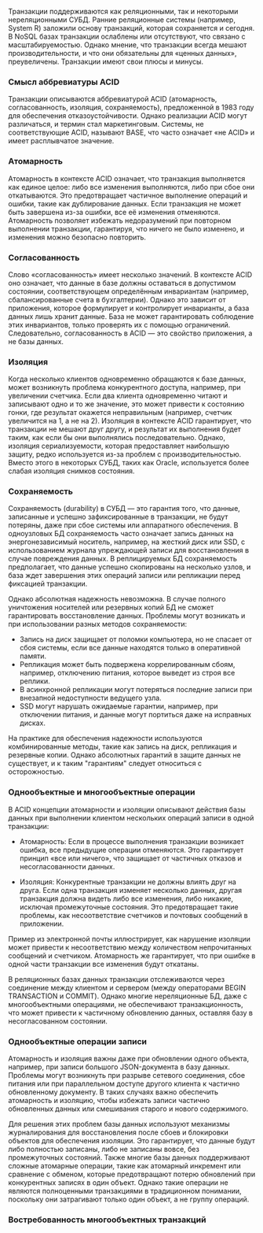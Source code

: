 Транзакции поддерживаются как реляционными, так и некоторыми нереляционными СУБД. Ранние реляционные системы (например, System R) заложили основу транзакций, которая сохраняется и сегодня. В NoSQL базах транзакции ослаблены или отсутствуют, что связано с масштабируемостью. Однако мнение, что транзакции всегда мешают производительности, и что они обязательны для «ценных данных», преувеличены. Транзакции имеют свои плюсы и минусы.

### Смысл аббревиатуры ACID

Транзакции описываются аббревиатурой ACID (атомарность, согласованность, изоляция, сохраняемость), предложенной в 1983 году для обеспечения отказоустойчивости. Однако реализации ACID могут различаться, и термин стал маркетинговым. Системы, не соответствующие ACID, называют BASE, что часто означает «не ACID» и имеет расплывчатое значение.

### Атомарность

Атомарность в контексте ACID означает, что транзакция выполняется как единое целое: либо все изменения выполняются, либо при сбое они откатываются. Это предотвращает частичное выполнение операций и ошибки, такие как дублирование данных. Если транзакция не может быть завершена из-за ошибки, все её изменения отменяются. Атомарность позволяет избежать недоразумений при повторном выполнении транзакции, гарантируя, что ничего не было изменено, и изменения можно безопасно повторить.

### Согласованность

Слово «согласованность» имеет несколько значений. В контексте ACID оно означает, что данные в базе должны оставаться в допустимом состоянии, соответствующем определённым инвариантам (например, сбалансированные счета в бухгалтерии). Однако это зависит от приложения, которое формулирует и контролирует инварианты, а база данных лишь хранит данные. База не может гарантировать соблюдение этих инвариантов, только проверять их с помощью ограничений. Следовательно, согласованность в ACID — это свойство приложения, а не базы данных.

### Изоляция

Когда несколько клиентов одновременно обращаются к базе данных, может возникнуть проблема конкурентного доступа, например, при увеличении счетчика. Если два клиента одновременно читают и записывают одно и то же значение, это может привести к состоянию гонки, где результат окажется неправильным (например, счетчик увеличится на 1, а не на 2). Изоляция в контексте ACID гарантирует, что транзакции не мешают друг другу, и результат их выполнения будет таким, как если бы они выполнялись последовательно. Однако, изоляция сериализуемости, которая предоставляет наибольшую защиту, редко используется из-за проблем с производительностью. Вместо этого в некоторых СУБД, таких как Oracle, используется более слабая изоляция снимков состояния.

### Сохраняемость

Сохраняемость (durability) в СУБД — это гарантия того, что данные, записанные и успешно зафиксированные в транзакции, не будут потеряны, даже при сбое системы или аппаратного обеспечения. В одноузловых БД сохраняемость часто означает запись данных на энергонезависимый носитель, например, на жесткий диск или SSD, с использованием журнала упреждающей записи для восстановления в случае повреждения данных. В реплицируемых БД сохраняемость предполагает, что данные успешно скопированы на несколько узлов, и база ждет завершения этих операций записи или репликации перед фиксацией транзакции.

Однако абсолютная надежность невозможна. В случае полного уничтожения носителей или резервных копий БД не сможет гарантировать восстановление данных. Проблемы могут возникать и при использовании разных методов сохраняемости:

- Запись на диск защищает от поломки компьютера, но не спасает от сбоя системы, если все данные находятся только в оперативной памяти.
- Репликация может быть подвержена коррелированным сбоям, например, отключению питания, которое выведет из строя все реплики.
- В асинхронной репликации могут потеряться последние записи при внезапной недоступности ведущего узла.
- SSD могут нарушать ожидаемые гарантии, например, при отключении питания, и данные могут портиться даже на исправных дисках.

На практике для обеспечения надежности используются комбинированные методы, такие как запись на диск, репликация и резервные копии. Однако абсолютных гарантий в защите данных не существует, и к таким "гарантиям" следует относиться с осторожностью.

### Однообъектные и многообъектные операции

В ACID концепции атомарности и изоляции описывают действия базы данных при выполнении клиентом нескольких операций записи в одной транзакции:

* Атомарность: Если в процессе выполнения транзакции возникает ошибка, все предыдущие операции отменяются. Это гарантирует принцип «все или ничего», что защищает от частичных отказов и несогласованности данных.

* Изоляция: Конкурентные транзакции не должны влиять друг на друга. Если одна транзакция изменяет несколько данных, другая транзакция должна видеть либо все изменения, либо никакие, исключая промежуточные состояния. Это предотвращает такие проблемы, как несоответствие счетчиков и почтовых сообщений в приложении.

Пример из электронной почты иллюстрирует, как нарушение изоляции может привести к несоответствию между количеством непрочитанных сообщений и счетчиком. Атомарность же гарантирует, что при ошибке в одной части транзакции все изменения будут откатаны.

В реляционных базах данных транзакции отслеживаются через соединение между клиентом и сервером (между операторами BEGIN TRANSACTION и COMMIT). Однако многие нереляционные БД, даже с многообъектными операциями, не обеспечивают транзакционность, что может привести к частичному обновлению данных, оставляя базу в несогласованном состоянии.

### Однообъектные операции записи

Атомарность и изоляция важны даже при обновлении одного объекта, например, при записи большого JSON-документа в базу данных. Проблемы могут возникнуть при разрыве сетевого соединения, сбое питания или при параллельном доступе другого клиента к частично обновленному документу. В таких случаях важно обеспечить атомарность и изоляцию, чтобы избежать записи частично обновленных данных или смешивания старого и нового содержимого.

Для решения этих проблем базы данных используют механизмы журналирования для восстановления после сбоев и блокировки объектов для обеспечения изоляции. Это гарантирует, что данные будут либо полностью записаны, либо не записаны вовсе, без промежуточных состояний. Также многие базы данных поддерживают сложные атомарные операции, такие как атомарный инкремент или сравнение с обменом, которые предотвращают потерю обновлений при конкурентных записях в один объект. Однако такие операции не являются полноценными транзакциями в традиционном понимании, поскольку они затрагивают только один объект, а не группу операций.

### Востребованность многообъектных транзакций


